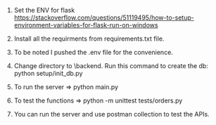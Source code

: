 1. Set the ENV for flask
https://stackoverflow.com/questions/51119495/how-to-setup-environment-variables-for-flask-run-on-windows

2. Install all the requirments from requirements.txt file.

3. To be noted I pushed the .env file for the convenience.

3. Change directory to \backend. Run this command to create the db: python setup/init_db.py

4. To run the server => python main.py

5. To test the functions => python -m unittest tests/orders.py

6. You can run the server and use postman collection to test the APIs.


